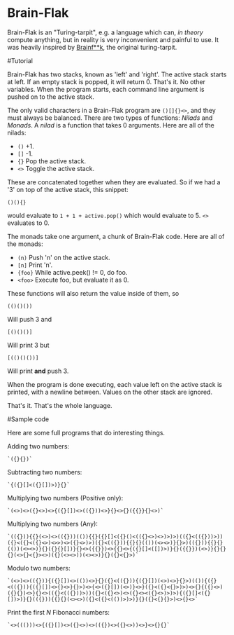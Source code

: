 # Brain-Flak

Brain-Flak is an "Turing-tarpit", e.g. a language which can, *in theory* compute anything, but in reality is very inconvenient and painful to use. It was heavily inspired by [Brainf**k](https://esolangs.org/wiki/Brainfuck), the original turing-tarpit.

#Tutorial

Brain-Flak has two stacks, known as 'left' and 'right'. The active stack starts at left. If an empty stack is popped, it will return 0. That's it. No other variables. When the program starts, each command line argument is pushed on to the active stack.

The only valid characters in a Brain-Flak program are `()[]{}<>`, and they must always be balanced. There are two types of functions: *Nilads* and *Monads*. A *nilad* is a function that takes 0 arguments. Here are all of the nilads:

 - `()` +1.
 - `[]` -1.
 - `{}` Pop the active stack.
 - `<>` Toggle the active stack.

These are concatenated together when they are evaluated. So if we had a '3' on top of the active stack, this snippet:

    ()(){}
  
would evaluate to `1 + 1 + active.pop()` which would evaluate to 5. `<>` evaluates to 0.

The monads take one argument, a chunk of Brain-Flak code. Here are all of the monads:

 - `(n)` Push 'n' on the active stack.
 - `[n]` Print 'n'.
 - `{foo}` While active.peek() != 0, do foo.
 - `<foo>` Execute foo, but evaluate it as 0.

These functions will also return the value inside of them, so

    (()()())

Will push 3 and

    [()()()]

Will print 3 but

    [(()()())]

Will print **and** push 3.

When the program is done executing, each value left on the active stack is printed, with a newline between. Values on the other stack are ignored.

That's it. That's the whole language. 

#Sample code

Here are some full programs that do interesting things.

Adding two numbers:

    `({}{})`

Subtracting two numbers:

    `{({}[]<({}[])>)}{}`

Multiplying two numbers (Positive only):

    `(<>)<>({}<>)<>{({}[])<>(({}))<>}{}<>{}({{}}{}<>)`

Multiplying two numbers (Any):

    `(({})){{}(<>)<>(({}))(()){{}({}[]<({}()<(({}<>)<>)>)>)(({}<(({}))>))({}<({}<({}<>)<>>)<>({}<>)>)({}<(({})){{}{}(())(<><>)}{}>)(({})){{}{}(())(<><>)}{}({}{}[])}{}<>({{}})<>{{}<>{({}[]<([])>)}{}({{}})(<>)}{}{}{}(<>{}<{}><>)({}(<><>))(<><>)}{}({}<{}>)`

Modulo two numbers:

    `(<>)<>(({})){({}[])<>(())<>}{}({}<(({})){({}[])(<>)<>}{}>)(()){({}<(({})){({}[])<>{}<>}{}>)<>{<>({}[])(<>)}<>}({}<({}<{}>)>)<>{}{({}<>)({}{})<>}{}<>(({}<(({}))>))({}<({}<>)<>({}<><({}<>)>)>){({}[]<({}[])>)}{}(({})){{}{}(<><>)({}<({}<(())>)>)}{}({}<{}{}>)<>{}<>`


Print the first *N* Fibonacci numbers:

    `<>((()))<>{({}[])<>({}<>)<>(({})<>({}<>))<>}<>{}{}`
